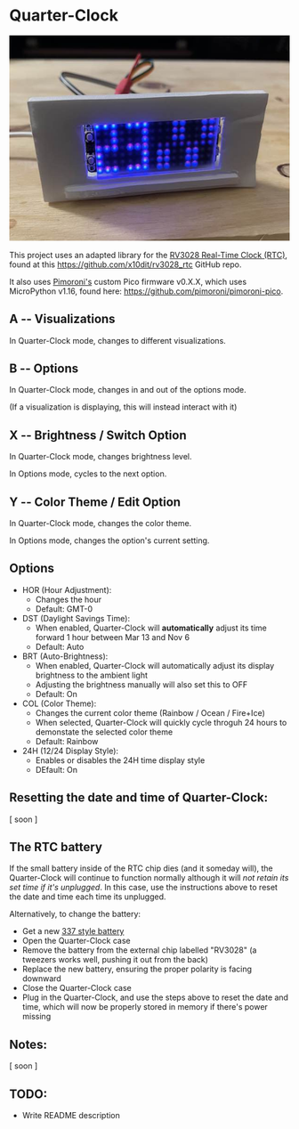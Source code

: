 # Quarter-Clock

![Prototype Image](/media/prototype.jpg "Prototype Image")

This project uses an adapted library for the [RV3028 Real-Time Clock (RTC)](https://shop.pimoroni.com/products/rv3028-real-time-clock-rtc-breakout), found at this https://github.com/x10dit/rv3028_rtc GitHub repo.

It also uses [Pimoroni's](https://shop.pimoroni.com) custom Pico firmware v0.X.X, which uses MicroPython v1.16, found here: https://github.com/pimoroni/pimoroni-pico.

## A -- Visualizations

In Quarter-Clock mode, changes to different visualizations.

## B -- Options

In Quarter-Clock mode, changes in and out of the options mode.

(If a visualization is displaying, this will instead interact with it)

## X -- Brightness / Switch Option

In Quarter-Clock mode, changes brightness level.

In Options mode, cycles to the next option.

## Y -- Color Theme / Edit Option

In Quarter-Clock mode, changes the color theme.

In Options mode, changes the option's current setting.

## Options

- HOR (Hour Adjustment):
    - Changes the hour
    - Default: GMT-0
- DST (Daylight Savings Time): 
    - When enabled, Quarter-Clock will **automatically** adjust its time forward 1 hour between Mar 13 and Nov 6
    - Default: Auto
- BRT (Auto-Brightness):
    - When enabled, Quarter-Clock will automatically adjust its display brightness to the ambient light
    - Adjusting the brightness manually will also set this to OFF
    - Default: On 
- COL (Color Theme):
    - Changes the current color theme (Rainbow / Ocean / Fire+Ice)
    - When selected, Quarter-Clock will quickly cycle throguh 24 hours to demonstate the selected color theme
    - Default: Rainbow
- 24H (12/24 Display Style):
    - Enables or disables the 24H time display style
    - DEfault: On

## Resetting the date and time of Quarter-Clock:
[ soon ]

## The RTC battery
If the small battery inside of the RTC chip dies (and it someday will), the Quarter-Clock will continue to function normally although it will *not retain its set time if it's unplugged*. In this case, use the instructions above to reset the date and time each time its unplugged.

Alternatively, to change the battery:

- Get a new [337 style battery](https://www.amazon.com/Energizer-337-Button-Cell-Battery/dp/B001C1FZ6K)
- Open the Quarter-Clock case
- Remove the battery from the external chip labelled "RV3028" (a tweezers works well, pushing it out from the back)
- Replace the new battery, ensuring the proper polarity is facing downward
- Close the Quarter-Clock case
- Plug in the Quarter-Clock, and use the steps above to reset the date and time, which will now be properly stored in memory if there's power missing

## Notes:
[ soon ]

## TODO:

- Write README description  